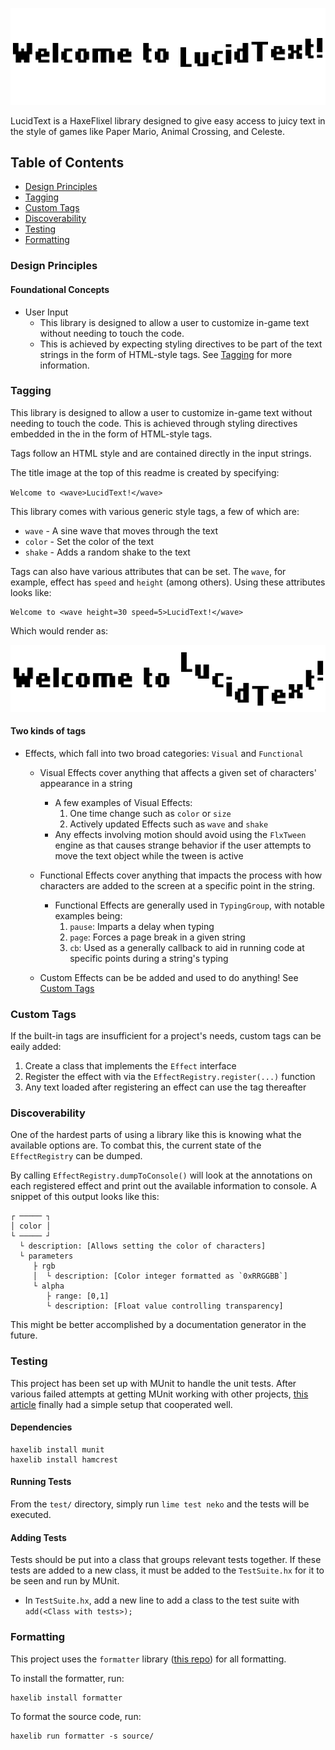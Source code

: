 ![LucidTest](assets/images/ludic.gif?raw=true "LucidText")

LucidText is a HaxeFlixel library designed to give easy access to juicy text in the style of games like Paper Mario, Animal Crossing, and Celeste.

## Table of Contents

* [Design Principles](#design-principles)
* [Tagging](#tagging)
* [Custom Tags](#custom-tags)
* [Discoverability](#discoverability)
* [Testing](#testing)
* [Formatting](#formatting)

### Design Principles

#### **Foundational Concepts**

* User Input
	* This library is designed to allow a user to customize in-game text without needing to touch the code.
	* This is achieved by expecting styling directives to be part of the text strings in the form of HTML-style tags. See [Tagging](#tagging) for more information.


### Tagging

This library is designed to allow a user to customize in-game text without needing to touch the code. This is achieved through styling directives embedded in the in the form of HTML-style tags.

Tags follow an HTML style and are contained directly in the input strings.

The title image at the top of this readme is created by specifying:

`Welcome to <wave>LucidText!</wave>`

This library comes with various generic style tags, a few of which are:

* `wave` - A sine wave that moves through the text
* `color` - Set the color of the text
* `shake` - Adds a random shake to the text

Tags can also have various attributes that can be set. The `wave`, for example, effect has `speed` and `height` (among others). Using these attributes looks like:
```
Welcome to <wave height=30 speed=5>LucidText!</wave>
```
Which would render as:

![LucidTest](assets/images/lucid_options.gif?raw=true "LucidText")

#### **Two kinds of tags**

* Effects, which fall into two broad categories: `Visual` and `Functional`
	* Visual Effects cover anything that affects a given set of characters' appearance in a string
		* A few examples of Visual Effects:
			1. One time change such as `color` or `size`
			1. Actively updated Effects such as `wave` and `shake`
		* Any effects involving motion should avoid using the `FlxTween` engine as that causes strange behavior if the user attempts to move the text object while the tween is active
	* Functional Effects cover anything that impacts the process with how characters are added to the screen at a specific point in the string.
		* Functional Effects are generally used in `TypingGroup`, with notable examples being:
			1. `pause`: Imparts a delay when typing
			2. `page`: Forces a page break in a given string
			3. `cb`: Used as a generally callback to aid in running code at specific points during a string's typing
	
	* Custom Effects can be be added and used to do anything! See [Custom Tags](#custom-tags)

### Custom Tags

If the built-in tags are insufficient for a project's needs, custom tags can be eaily added:

1. Create a class that implements the `Effect` interface
1. Register the effect with via the `EffectRegistry.register(...)` function
1. Any text loaded after registering an effect can use the tag thereafter

### Discoverability

One of the hardest parts of using a library like this is knowing what the available options are. To combat this, the current state of the `EffectRegistry` can be dumped.

By calling `EffectRegistry.dumpToConsole()` will look at the annotations on each registered effect and print out the available information to console. A snippet of this output looks like this:

```
┌ ───── ┐
│ color │
└ ───── ┘
  └ description: [Allows setting the color of characters]
  └ parameters
     ├ rgb
     │  └ description: [Color integer formatted as `0xRRGGBB`]
     └ alpha
        ├ range: [0,1]
        └ description: [Float value controlling transparency]
```

This might be better accomplished by a documentation generator in the future.

### Testing

This project has been set up with MUnit to handle the unit tests. After various failed attempts at getting MUnit working with other projects, [this article](https://ashes999.github.io/learnhaxe/integration-testing-in-munit-with-haxeflixel.html) finally had a simple setup that cooperated well.

#### **Dependencies**

```
haxelib install munit
haxelib install hamcrest
```

#### **Running Tests**

From the `test/` directory, simply run `lime test neko` and the tests will be executed.

#### **Adding Tests**

Tests should be put into a class that groups relevant tests together. If these tests are added to a new class, it must be added to the `TestSuite.hx` for it to be seen and run by MUnit.
* In `TestSuite.hx`, add a new line to add a class to the test suite with `add(<Class with tests>);`

### Formatting

This project uses the `formatter` library ([this repo](https://github.com/HaxeCheckstyle/haxe-formatter)) for all formatting.

To install the formatter, run:
```
haxelib install formatter
```

To format the source code, run:
```
haxelib run formatter -s source/
```
